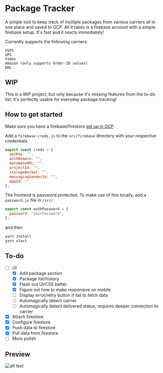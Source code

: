 # Package Tracker

A simple tool to keep track of multiple packages from various carriers all in one place and saved to GCP. All it takes is a firebase account with a simple firebase setup. It's fast and it reacts immediately!

Currently supports the following carriers:

```
USPS
UPS
Fedex
Amazon (only supports Order-ID values)
DHL
```

## WIP

This is a WIP project, but only because it's missing features from the to-do list; it's perfectly usable for everyday package tracking!

## How to get started

Make sure you have a firebase/firestore [set up in GCP](https://firebase.google.com/docs/firestore/quickstart#create).

Add a `firebase-creds.js` to the `src/firebase` directory with your respective credentials.

```js
export const creds = {
  apiKey: "",
  authDomain: "",
  databaseURL: "",
  projectId: "",
  storageBucket: "",
  messagingSenderId: "",
  appId: "",
};
```

The frontend is password protected. To make use of this locally, add a `password.js` file in `/src/`.

```js
export const authPassword = {
  password: "yourPassword",
};
```

and then

```bash
yarn install
yarn start
```

## To-do

- [ ] UI
  - [x] Add package section
  - [x] Package list/history
  - [x] Flesh out UI/CSS better
  - [x] Figure out how to make responsive on mobile
  - [ ] Display error/retry button if fail to fetch data
  - [ ] Automagically detect carrier
  - [ ] Automagically detect delivered status, requires deeper connection to carrier
- [x] Attach firestore
- [x] Configure firestore
- [x] Push data to firestore
- [x] Pull data from firestore
- [ ] More polish

## Preview

![alt text](./src/assets/preview.gif)
